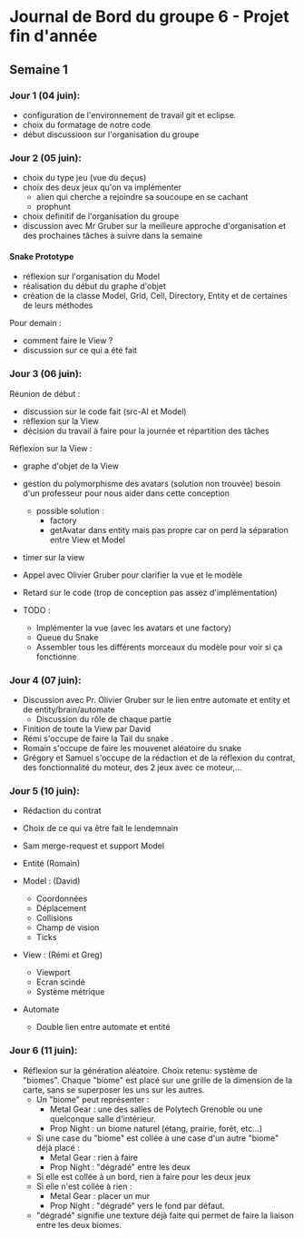 # Journal de Bord du groupe 6 - Projet fin d'année
## Semaine 1

### Jour 1 (04 juin):

- configuration de l'environnement de travail git et eclipse.
- choix du formatage de notre code 
- début discussioon sur l'organisation du groupe

### Jour 2 (05 juin):

- choix du type jeu  (vue du deçus)
- choix des deux jeux qu'on va implémenter 
    - alien qui cherche a rejoindre sa soucoupe en se cachant 
    - prophunt 
- choix definitif de l'organisation du groupe 
- discussion avec Mr Gruber sur la meilleure approche d'organisation et des prochaines tâches à suivre dans la semaine

#### Snake Prototype 

- réflexion sur l'organisation du Model 
- réalisation du début du graphe d'objet 
- création de la classe Model, Grid, Cell, Directory, Entity et de certaines de leurs méthodes

Pour demain :

- comment faire le View ?
- discussion sur ce qui a été fait

### Jour 3 (06 juin):

Réunion de début :

- discussion sur le code fait (src-AI et Model)
- réflexion sur la View
- décision du travail à faire pour la journée et répartition des tâches

Réflexion sur la View :

- graphe d'objet de la View
- gestion du polymorphisme des avatars (solution non trouvée) besoin d'un professeur pour nous aider dans cette conception 
    - possible solution : 
        - factory 
        - getAvatar dans entity mais pas propre car on perd la séparation entre View et Model 
- timer sur la view 

- Appel avec Olivier Gruber pour clarifier la vue et le modèle 
- Retard sur le code (trop de conception pas assez d'implémentation) 
- TODO :
    - Implémenter la vue (avec les avatars et une factory)
    - Queue du Snake
    - Assembler tous les différents morceaux du modèle pour voir si ça fonctionne

### Jour 4 (07 juin):

- Discussion avec Pr. Olivier Gruber sur le lien entre automate et entity et de entity/brain/automate 
    - Discussion du rôle de chaque partie 
- Finition de toute la View par David 
- Rémi s'occupe de faire la Tail du snake .
- Romain s'occupe de faire les mouvenet aléatoire du snake 
- Grégory et Samuel s'occupe de la rédaction et de la réflexion du contrat, des fonctionnalité du moteur, des 2 jeux avec ce moteur,...

### Jour 5 (10 juin):

- Rédaction du contrat 
- Choix de ce qui va être fait le lendemnain 


- Sam merge-request et support Model
- Entité (Romain)
- Model : (David)
    - Coordonnées
    - Déplacement 
    - Collisions
    - Champ de vision 
    - Ticks
- View : (Rémi et Greg)
    - Viewport
    - Ecran scindé 
    - Système métrique 
- Automate 
    - Double lien entre automate et entité 


### Jour 6 (11 juin):

- Réflexion sur la génération aléatoire. Choix retenu: système de "biomes". Chaque "biome" est placé sur une grille de la dimension de la carte, sans se superposer les uns sur les autres.
    - Un "biome" peut représenter :
        - Metal Gear : une des salles de Polytech Grenoble ou une quelconque salle d'intérieur.
        - Prop Night : un biome naturel (étang, prairie, forêt, etc...)
    - Si une case du "biome" est collée à une case d'un autre "biome" déjà placé :
        - Metal Gear : rien à faire
        - Prop Night : "dégradé" entre les deux
    - Si elle est collée à un bord, rien à faire pour les deux jeux
    - Si elle n'est collée à rien :
        - Metal Gear : placer un mur
        - Prop Night : "dégradé" vers le fond par défaut.
    - "dégradé" signifie une texture déjà faite qui permet de faire la liaison entre les deux biomes.
